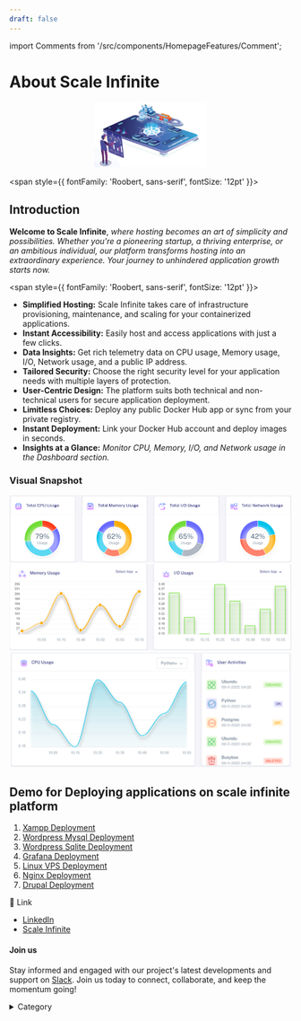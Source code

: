 ```yaml
---
draft: false
---
```

import Comments from '/src/components/HomepageFeatures/Comment'; 

#  About Scale Infinite

<p align="center">
  <img src="/img/sccc.jpg" alt="Alt Text" width="200"/>
</p>



<span style={{ fontFamily: 'Roobert, sans-serif', fontSize: '12pt' }}>

## Introduction

**Welcome to Scale Infinite**, _where hosting becomes an art of simplicity and possibilities. Whether you're a pioneering startup, a thriving enterprise, or an ambitious individual, our platform transforms hosting into an extraordinary experience. Your journey to unhindered application growth starts now._

</span>


<span style={{ fontFamily: 'Roobert, sans-serif', fontSize: '12pt' }}>


* **Simplified Hosting:** Scale Infinite takes care of infrastructure provisioning, maintenance, and scaling for your containerized applications.
* **Instant Accessibility:** Easily host and access applications with just a few clicks.
* **Data Insights:** Get rich telemetry data on CPU usage, Memory usage, I/O, Network usage, and a public IP address.
* **Tailored Security:** Choose the right security level for your application needs with multiple layers of protection.
* **User-Centric Design:** The platform suits both technical and non-technical users for secure application deployment.
* **Limitless Choices:** Deploy any public Docker Hub app or sync from your private registry.
* **Instant Deployment:** Link your Docker Hub account and deploy images in seconds.
* **Insights at a Glance:** _Monitor CPU, Memory, I/O, and Network usage in the Dashboard section._

### Visual Snapshot

![Alt Text](/img/oo.jpg)
![Alt Text](/img/rrr.png)
![Alt Text](/img/ook.png)

## Demo for Deploying applications on scale infinite platform

1. [Xampp Deployment](https://scaleinfinite.gitbook.io/untitled/demo-deployment/tcp/xampp-deployment)
2. [Wordpress Mysql Deployment](https://scaleinfinite.gitbook.io/untitled/demo-deployment/http/wordpress-sqlite)
3. [Wordpress Sqlite Deployment](https://scaleinfinite.gitbook.io/untitled/demo-deployment/http/wordpress-mysql)
4. [Grafana Deployment](https://scaleinfinite.gitbook.io/untitled/demo-deployment/http/grafana-deployment)
5. [Linux VPS Deployment](https://scaleinfinite.gitbook.io/untitled/demo-deployment/http/linux-vps-deployment)
6. [Nginx Deployment](https://scaleinfinite.gitbook.io/untitled/demo-deployment/http/nginx-deployment)
7. [Drupal Deployment](https://scaleinfinite.gitbook.io/untitled/demo-deployment/http/drupal-deployment)

🔗 Link

* [LinkedIn](https://www.linkedin.com/company/scaleinfinite/)
* [Scale Infinite](https://scaleinfinite.fr/)

#### Join us

Stay informed and engaged with our project's latest developments and support on [Slack](https://app.slack.com/client/T04QS32JX6E/C04QKEWE146). Join us today to connect, collaborate, and keep the momentum going!&#x20;

<details>

<summary>Category</summary>

Kubernetes, cloud computing, DevOps, cloud services, hosting platform, container orchestration, cloud infrastructure, cloud deployment, cloud management, cloud technology, cloud solutions&#x20;

</details>


</span>
<Comments />